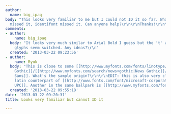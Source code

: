 ```yaml
---
author:
  name: big_ipaq
body: "This looks very familiar to me but I could not ID it so far. What the font
  missed it, identifont missed it. Can anyone help?\r\n\r\nThanks!\r\n\r\n[img:sites/default/files/old-images/font2_5435.jpg]"
comments:
- author:
    name: big_ipaq
  body: "It looks very much similar to Arial Bold I guess but the 't' and the 'g'
    glyphs seem switched. Any ideas?\r\n"
  created: '2013-03-22 09:23:56'
- author:
    name: Ryuk
  body: "This is close to some [[http://www.myfonts.com/fonts/linotype/itc-franklin-gothic|Franklin
    Gothic]]/[[http://www.myfonts.com/search/news+gothic|News Gothic]]/[[http://www.myfonts.com/fonts/fontbureau/benton-sans|Benton
    Sans]]. What's the sample origin?\r\n\r\nEDIT: this is also very close to the
    latin counterpart of [[http://www.fonts.com/font/microsoft-corporation/freesia-upc|Freesia
    UPC]]. Another in the same ballpark is [[http://www.myfonts.com/fonts/ef/tvnord/|TVNord]]."
  created: '2013-03-22 09:55:18'
date: '2013-03-22 09:20:31'
title: Looks very familiar but cannot ID it

---
```

